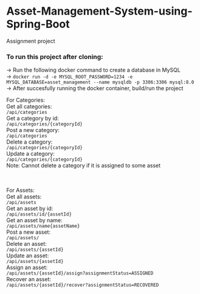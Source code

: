 # Asset-Management-System-using-Spring-Boot
Assignment project

### To run this project after cloning:
-> Run the following docker command to create a database in MySQL <br>
-> ``` docker run -d -e MYSQL_ROOT_PASSWORD=1234 -e MYSQL_DATABASE=asset_management --name mysqldb -p 3306:3306 mysql:8.0 ``` <br>
-> After succesfully running the docker container, build/run the project <br>

For Categories:<br>
Get all categories:<br>
``` /api/categories ```<br>
Get a category by id:<br>
``` /api/categories/{categoryId} ```<br>
Post a new category:<br>
``` /api/categories ```<br>
Delete a category:<br>
``` /api/categories/{categoryId} ```<br>
Update a category:<br>
``` /api/categories/{categoryId} ```<br>
Note: Cannot delete a category if it is assigned to some asset<br>
<br><br>


For Assets:<br>
Get all assets:<br>
``` /api/assets ```<br>
Get an asset by id:<br>
``` /api/assets/id/{assetId} ```<br>
Get an asset by name:<br>
``` /api/assets/name{assetName} ```<br>
Post a new asset:<br>
``` /api/assets/ ```<br>
Delete an asset:<br>
``` /api/assets/{assetId} ```<br>
Update an asset:<br>
``` /api/assets/{assetId} ```<br>
Assign an asset:<br>
``` /api/assets/{assetId}/assign?assignmentStatus=ASSIGNED ```<br>
Recover an asset:<br>
``` /api/assets/{assetId}/recover?assignmentStatus=RECOVERED ```<br>
